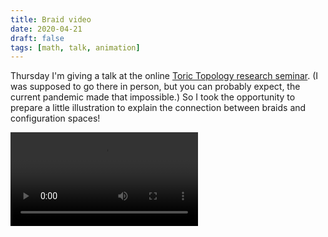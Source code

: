 ```yaml
---
title: Braid video
date: 2020-04-21
draft: false
tags: [math, talk, animation]
---
```


Thursday I'm giving a talk at the online [Toric Topology research seminar](http://www.fields.utoronto.ca/activities/19-20/research-seminar).
(I was supposed to go there in person, but you can probably expect, the current pandemic made that impossible.)
So I took the opportunity to prepare a little illustration to explain the connection between braids and configuration spaces!

<!--more-->
<div class="aspect-w-16 aspect-h-9">
    <video controls loop autoplay>
        <source src="braid.mp4" type="video/mp4" />
    </video>
</div>
